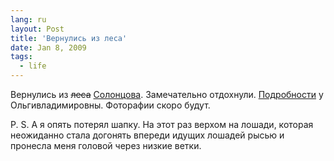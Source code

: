 ```yaml
---
lang: ru
layout: Post
title: 'Вернулись из леса'
date: Jan 8, 2009
tags:
  - life
---
```


Вернулись из ~~леса~~ [Солонцова](http://www.solontsovo.ru/ "Солонцово"). Замечательно отдохнули. [Подробности](http://airve.livejournal.com/528823.html "Пара слов про Новый год в журнале у снежного хомяка Ольгивладимировны") у Ольгивладимировны. Фоторафии скоро будут.

P. S. А я опять потерял шапку. На этот раз верхом на лошади, которая неожиданно стала догонять впереди идущих лошадей рысью и пронесла меня головой через низкие ветки.
